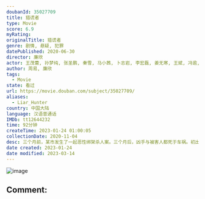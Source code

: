 ```yaml
---
doubanId: 35027709
title: 猎谎者
type: Movie
score: 6.9
myRating: 
originalTitle: 猎谎者
genre: 剧情, 悬疑, 犯罪
datePublished: 2020-06-30
director: 廉欣
actor: 王茂蕾, 孙梦纯, 张圣鹏, 秦雪, 马小茜, 卜志岩, 李宏磊, 姜无寒, 王斌, 冯逾, 刘宝
author: 周易, 廉欣
tags:
  - Movie
state: 看过
url: https://movie.douban.com/subject/35027709/
aliases:
  - Liar_Hunter
country: 中国大陆
language: 汉语普通话
IMDb: tt12644232
time: 92分钟
createTime: 2023-01-24 01:00:05
collectionDate: 2020-11-04
desc: 三个月前，某市发生了一起恶性绑架杀人案。三个月后，凶手与被害人都死于车祸。初出茅庐的女警韩烨找到了案件的幸存者林超凡，向他求证案件发生的经过。但随着调查的深入，韩烨发现林超凡的很多证词都存在漏洞，再三...
date created: 2023-01-24
date modified: 2023-03-14
---
```


![image](p2611124274.jpg)

Comment:
---
